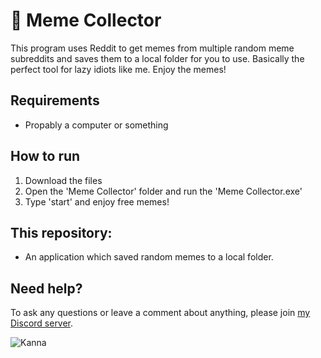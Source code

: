 # 🧲 Meme Collector
This program uses Reddit to get memes from multiple random meme subreddits and saves them to a local folder for you to use. Basically the perfect tool for lazy idiots like me. Enjoy the memes! 

## Requirements
* Propably a computer or something

##  How to run
1. Download the files
2. Open the 'Meme Collector' folder and run the 'Meme Collector.exe'
3. Type 'start' and enjoy free memes! 

##  This repository:  
* An application which saved random memes to a local folder.

## Need help?  
To ask any questions or leave a comment about anything, please join [my Discord server](https://discord.gg/TtR32WT).  

![Kanna](https://i.pinimg.com/originals/00/1c/9a/001c9a146ce0384c0e3114674051fefb.gif)
